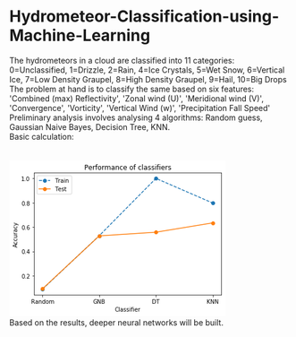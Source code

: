 # Hydrometeor-Classification-using-Machine-Learning
The hydrometeors in a cloud are classified into 11 categories: <br>
0=Unclassified, 1=Drizzle, 2=Rain, 4=Ice Crystals, 5=Wet Snow, 6=Vertical Ice, 7=Low Density Graupel, 8=High Density Graupel, 9=Hail, 10=Big Drops <br>
The problem at hand is to classify the same based on six features: <br>
'Combined (max) Reflectivity', 'Zonal wind (U)', 'Meridional wind (V)', 'Convergence', 'Vorticity', 'Vertical Wind (w)', 'Precipitation Fall Speed' <br>
Preliminary analysis involves analysing 4 algorithms: Random guess, Gaussian Naive Bayes, Decision Tree, KNN.<br>
Basic calculation:<br><br><br>
![Accuracy for baseline model](https://github.com/yashgokhale/Hydrometeor-Classification-using-Machine-Learning/blob/master/acc.png) <br>
Based on the results, deeper neural networks will be built.

